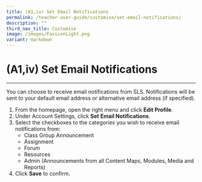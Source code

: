 ```yaml
---
title: (A1,iv) Set Email Notifications
permalink: /teacher-user-guide/customise/set-email-notifications/
description: ""
third_nav_title: Customise
image: /images/FaviconLight.png
variant: markdown
---
```

<h1 id="set-email-notifications-new-">(A1,iv) Set Email Notifications</h1><hr>
<p>You can choose to receive email notifications from SLS. Notifications will be sent to your default email address or alternative email address (if specified).</p>
<ol>
<li>From the homepage, open the right menu and click <strong>Edit Profile</strong>.</li>
<li>Under Account Settings, click <strong>Set</strong> <strong>Email Notifications</strong>.</li>
<li>Select the checkboxes to the categories you wish to receive email notifications from:<ul>
<li>Class Group Announcement</li>
<li>Assignment</li>
<li>Forum</li>
<li>Resources</li>
<li>Admin (Announcements from all Content Maps, Modules, Media and Reports)</li>
</ul>
</li>
<li>Click <strong>Save</strong> to confirm.</li>
</ol>